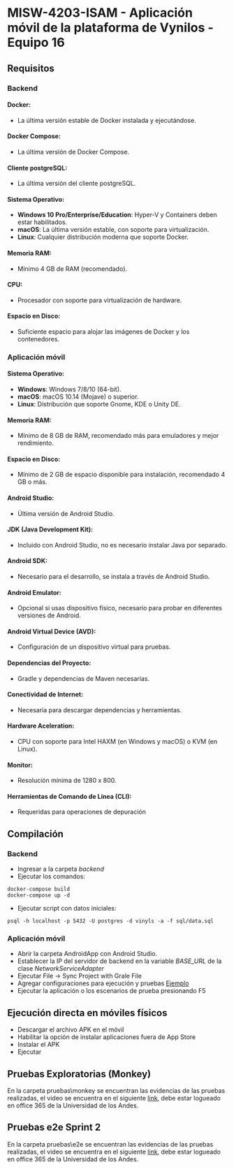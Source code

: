 # MISW-4203-ISAM - Aplicación móvil de la plataforma de Vynilos - Equipo 16

## Requisitos

### Backend
#### Docker:
- La última versión estable de Docker instalada y ejecutándose.

#### Docker Compose:
- La última versión de Docker Compose.

#### Cliente postgreSQL:
- La última versión del cliente postgreSQL.

#### Sistema Operativo:
- **Windows 10 Pro/Enterprise/Education**: Hyper-V y Containers deben estar habilitados.
- **macOS**: La última versión estable, con soporte para virtualización.
- **Linux**: Cualquier distribución moderna que soporte Docker.

#### Memoria RAM:
- Mínimo 4 GB de RAM (recomendado).

#### CPU:
- Procesador con soporte para virtualización de hardware.

#### Espacio en Disco:
- Suficiente espacio para alojar las imágenes de Docker y los contenedores.

### Aplicación móvil
#### Sistema Operativo:
- **Windows**: Windows 7/8/10 (64-bit).
- **macOS**: macOS 10.14 (Mojave) o superior.
- **Linux**: Distribución que soporte Gnome, KDE o Unity DE.

#### Memoria RAM:
- Mínimo de 8 GB de RAM, recomendado más para emuladores y mejor rendimiento.

#### Espacio en Disco:
- Mínimo de 2 GB de espacio disponible para instalación, recomendado 4 GB o más.

#### Android Studio:
- Última versión de Android Studio.

#### JDK (Java Development Kit):
- Incluido con Android Studio, no es necesario instalar Java por separado.

#### Android SDK:
- Necesario para el desarrollo, se instala a través de Android Studio.

#### Android Emulator:
- Opcional si usas dispositivo físico, necesario para probar en diferentes versiones de Android.

#### Android Virtual Device (AVD):
- Configuración de un dispositivo virtual para pruebas.

#### Dependencias del Proyecto:
- Gradle y dependencias de Maven necesarias.

#### Conectividad de Internet:
- Necesaria para descargar dependencias y herramientas.

#### Hardware Aceleration:
- CPU con soporte para Intel HAXM (en Windows y macOS) o KVM (en Linux).

#### Monitor:
- Resolución mínima de 1280 x 800.

#### Herramientas de Comando de Línea (CLI):
- Requeridas para operaciones de depuración

## Compilación

### Backend
- Ingresar a la carpeta *backend*
- Ejecutar los comandos:
``` 
docker-compose build
docker-compose up -d
``` 
- Ejecutar script con datos iniciales:
``` 
psql -h localhost -p 5432 -U postgres -d vinyls -a -f sql/data.sql
``` 

### Aplicación móvil
- Abrir la carpeta AndroidApp con Android Studio.
- Establecer la IP del servidor de backend en la variable *BASE_URL* de la clase *NetworkServiceAdapter*
- Ejecutar File -> Sync Project with Grale File
- Agregar configuraciones para ejecución y pruebas [Ejemplo](https://github.com/WillyBallesteros/MISW-4203-ISAM/assets/124172912/74012624-8536-4b83-9661-8a92bd5205c5)
- Ejecutar la aplicación o los escenarios de prueba presionando F5

## Ejecución directa en móviles físicos
- Descargar el archivo APK en el móvil
- Habilitar la opción de instalar aplicaciones fuera de App Store
- Instalar el APK
- Ejecutar

## Pruebas Exploratorias (Monkey)
En la carpeta pruebas\monkey se encuentran las evidencias de las pruebas realizadas, el video se encuentra en el siguiente [link](https://uniandes-my.sharepoint.com/:v:/g/personal/o_ramirezb_uniandes_edu_co/EUPN9BbsN-hIl42g1M6FTK4BlYhhQFm2pmakun97UVzeug?e=aEaA4I), debe estar logueado en office 365 de la Universidad de los Andes.

## Pruebas e2e Sprint 2
En la carpeta pruebas\e2e se encuentran las evidencias de las pruebas realizadas, el video se encuentra en el siguiente [link]([https://uniandes-my.sharepoint.com/:v:/g/personal/o_ramirezb_uniandes_edu_co/EW3udSUtbj9OinbMXLqIpWQBFaDxTXRNF0a0lEo4bgHlMg?e=bqGu6J](https://uniandes-my.sharepoint.com/:v:/g/personal/o_ramirezb_uniandes_edu_co/EVKlx8HWXBpHgN8TdvYr89MBmsKQ959k3JIYSCwyScsFTQ?e=vhtXev)https://uniandes-my.sharepoint.com/:v:/g/personal/o_ramirezb_uniandes_edu_co/EVKlx8HWXBpHgN8TdvYr89MBmsKQ959k3JIYSCwyScsFTQ?e=vhtXev), debe estar logueado en office 365 de la Universidad de los Andes.
